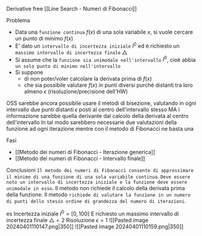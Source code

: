 Derivative free
[[Line Search - Numeri di Fibonacci]]

Problema
- Data una `funzione continua` $f(x)$ di una sola variabile $x$, si vuole cercare un punto di minimo $f(x)$
- E' dato un `intervallo di incertezza iniziale` $I^0$ ed è richiesto un `massimo intervallo di incertezza finale` $\bigtriangleup$
- Si assume che la `funzione sia unimodale nell'intervallo` $I^0$, cioè abbia `un solo punto di minimo nell'intervallo`
- Si suppone
	- di non poter/voler calcolare la derivata prima di $f(x)$
	- che sia possibile valutare $f(x)$ in punti diversi purché distanti tra loro almeno $\epsilon$ (risoluzione/precisione dell'HW)

OSS sarebbe ancora possibile usare il metodi di bisezione, valutando in ogni intervallo due punti distanti $\epsilon$ posti al centro dell'intervallo stesso MA l informazione sarebbe quella derivante dal calcolo della derivata al centro dell'intervallo
In tal modo sarebbero necessarie due valutazioni della funzione ad ogni iterazione mentre con il metodo di Fibonacci ne basta una

Fasi
- [[Metodo dei numeri di Fibonacci - Iterazione generica]]
- [[Metodo dei numeri di Fibonacci - Intervallo finale]]

Conclusioni
`Il metodo dei numeri di Fibonacci consente di approssimare il minimo di una funzione di una sola variabile continua`. 
`Deve essere noto un intervallo di incertezza iniziale e la funzione deve essere unimodale in esso`. 
Il metodo non richiede il calcolo della derivata prima della funzione. 
Il metodo `richiede di valutare la funzione in un numero di punti dello stesso ordine di grandezza del numero di iterazioni`.

es
Incertezza iniziale $I^0=[0,100]$
E richiesto un massimo intervallo di incertezza finale $\bigtriangleup =2$ 
Risoluzione $\epsilon=1$
![[Pasted image 20240401110147.png|350]]
![[Pasted image 20240401110159.png|350]]

